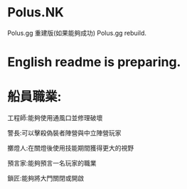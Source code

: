 # Polus.NK
Polus.gg 重建版(如果能夠成功)
Polus.gg rebuild.

# English readme is preparing.

# 船員職業:
工程師:能夠使用通風口並修理破壞

警長:可以擊殺偽裝者陣營與中立陣營玩家

擲燈人:在關燈後使用技能期間獲得更大的視野

預言家:能夠預言一名玩家的職業

鎖匠:能夠將大門關閉或開啟


